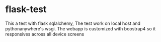 # flask-test
This a test with flask sqlalchemy, 
The test work on local host and pythonanywhere's wsgi.
The webapp is customized with boostrap4 so it responsives across all device screens
